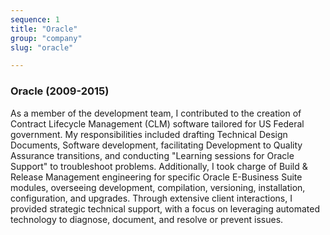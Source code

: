 ```yaml
---
sequence: 1
title: "Oracle"
group: "company"
slug: "oracle"

---
```


### Oracle (2009-2015)

As a member of the development team, I contributed to the creation of Contract
Lifecycle Management (CLM) software tailored for US Federal government. My
responsibilities included drafting Technical Design Documents, Software
development, facilitating Development to Quality Assurance transitions, and
conducting "Learning sessions for Oracle Support" to troubleshoot problems.
Additionally, I took charge of Build & Release Management engineering for
specific Oracle E-Business Suite modules, overseeing development, compilation,
versioning, installation, configuration, and upgrades. Through extensive client
interactions, I provided strategic technical support, with a focus on leveraging
automated technology to diagnose, document, and resolve or prevent issues.
